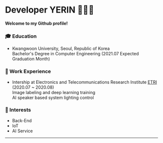 # Developer YERIN 👩🏻‍💻

**Welcome to my Github profile!**  


### :mortar_board: Education 
- Kwangwoon University, Seoul, Republic of Korea   
  Bachelor's Degree in Computer Engineering (2021.07 Expected Graduation Month)    
    
    
    
### :office: Work Experience
- Intership at Electronics and Telecommunications Research Institute [ETRI](https://www.etri.re.kr/intro.html) (2020.07 ~ 2020.08)   
  Image labeling and deep learning training    
  AI speaker based system lighting control    
    
    
    
### :star2: Interests
- Back-End
- IoT   
- AI Service   

   
   
------
